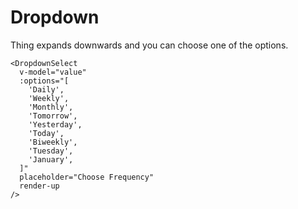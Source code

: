# Dropdown

Thing expands downwards and you can choose one of the options.

<script setup>
import { ref } from "vue";

const value = ref(null);
const value2 = ref(null);
const value3 = ref(null);
</script>

<DemoContainer>
  <DropdownSelect
    v-model="value1"
    :options="['Daily', 'Weekly', 'Monthly', 'Tomorrow', 'Yesterday', 'Today', 'Biweekly', 'Tuesday', 'January']"
    placeholder="Choose Frequency"
  />
  <DropdownSelect
    v-model="value2"
    :options="['Daily', 'Weekly', 'Monthly', 'Tomorrow', 'Yesterday', 'Today', 'Biweekly', 'Tuesday', 'January']"
    placeholder="Choose Frequency"
    render-up
  />
  <DropdownSelect
    v-model="value3"
    :options="['Daily', 'Weekly', 'Monthly', 'Tomorrow', 'Yesterday', 'Today', 'Biweekly', 'Tuesday', 'January']"
    placeholder="Choose Frequency"
    disabled
  />
</DemoContainer>

```vue
<DropdownSelect
  v-model="value"
  :options="[
    'Daily',
    'Weekly',
    'Monthly',
    'Tomorrow',
    'Yesterday',
    'Today',
    'Biweekly',
    'Tuesday',
    'January',
  ]"
  placeholder="Choose Frequency"
  render-up
/>
```
